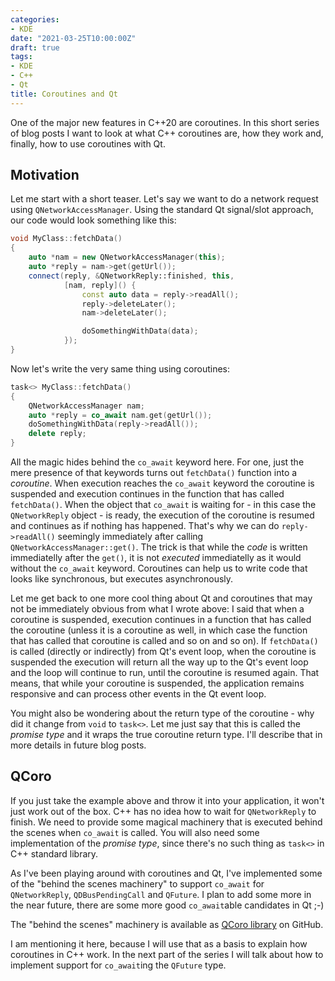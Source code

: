 ```yaml
---
categories:
- KDE
date: "2021-03-25T10:00:00Z"
draft: true
tags:
- KDE
- C++
- Qt
title: Coroutines and Qt
---
```

One of the major new features in C++20 are coroutines. In this short series of blog posts I want to look at what C++
coroutines are, how they work and, finally, how to use coroutines with Qt.

## Motivation

Let me start with a short teaser. Let's say we want to do a network request using `QNetworkAccessManager`. Using the
standard Qt signal/slot approach, our code would look something like this:

```cpp
void MyClass::fetchData()
{
    auto *nam = new QNetworkAccessManager(this);
    auto *reply = nam->get(getUrl());
    connect(reply, &QNetworkReply::finished, this,
            [nam, reply]() {
                const auto data = reply->readAll();
                reply->deleteLater();
                nam->deleteLater();

                doSomethingWithData(data);
            });
}
```

Now let's write the very same thing using coroutines:

```cpp
task<> MyClass::fetchData()
{
    QNetworkAccessManager nam;
    auto *reply = co_await nam.get(getUrl());
    doSomethingWithData(reply->readAll());
    delete reply;
}
```

All the magic hides behind the `co_await` keyword here. For one, just the mere presence of that keywords turns out
`fetchData()` function into a *coroutine*. When execution reaches the `co_await` keyword the coroutine is suspended
and execution continues in the function that has called `fetchData()`. When the object that `co_await` is waiting for -
in this case the `QNetworkReply` object - is ready, the execution of the coroutine is resumed and continues as if
nothing has happened. That's why we can do `reply->readAll()` seemingly immediately after calling
`QNetworkAccessManager::get()`. The trick is that while the *code* is written immediatelly after the `get()`, it is
not *executed* immediatelly as it would without the `co_await` keyword. Coroutines can help us to write code that
looks like synchronous, but executes asynchronously.

Let me get back to one more cool thing about Qt and coroutines that may not be immediately obvious from what I wrote
above: I said that when a coroutine is suspended, execution continues in a function that has called the coroutine
(unless it is a coroutine as well, in which case the function that has called that coroutine is called and so on and
so on). If `fetchData()` is called (directly or indirectly) from Qt's event loop, when the coroutine is suspended the
execution will return all the way up to the Qt's event loop and the loop will continue to run, until the coroutine
is resumed again. That means, that while your coroutine is suspended, the application remains responsive and can
process other events in the Qt event loop.

You might also be wondering about the return type of the coroutine - why did it change from `void` to `task<>`. Let
me just say that this is called the *promise type* and it wraps the true coroutine return type. I'll describe that
in more details in future blog posts.

## QCoro

If you just take the example above and throw it into your application, it won't just work out of the box. C++ has
no idea how to wait for `QNetworkReply` to finish. We need to provide some magical machinery that is executed behind
the scenes when `co_await` is called. You will also need some implementation of the *promise type*, since there's
no such thing as `task<>` in C++ standard library.

As I've been playing around with coroutines and Qt, I've implemented some of the "behind the scenes machinery" to
support `co_await` for `QNetworkReply`, `QDBusPendingCall` and `QFuture`. I plan to add some more in the near future,
there are some more good `co_await`able candidates in Qt ;-)

The "behind the scenes" machinery is available as [QCoro library][qcoro-github] on GitHub.

I am mentioning it here, because I will use that as a basis to explain how coroutines in C++ work. In the next part
of the series I will talk about how to implement support for `co_await`ing the `QFuture` type.


[qcoro-github]: https://github.com/danvratil/qcoro




